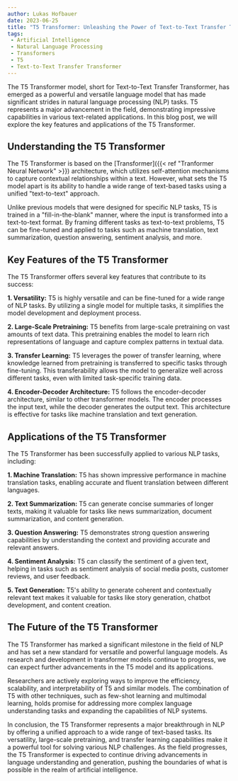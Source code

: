 ```yaml
---
author: Lukas Hofbauer
date: 2023-06-25
title: "T5 Transformer: Unleashing the Power of Text-to-Text Transfer Transformer"
tags: 
 - Artificial Intelligence
 - Natural Language Processing
 - Transformers
 - T5
 - Text-to-Text Transfer Transformer
---
```

The T5 Transformer model, short for Text-to-Text Transfer Transformer, has emerged as a powerful and versatile language model that has made significant strides in natural language processing (NLP) tasks. T5 represents a major advancement in the field, demonstrating impressive capabilities in various text-related applications. In this blog post, we will explore the key features and applications of the T5 Transformer.

## Understanding the T5 Transformer

The T5 Transformer is based on the [Transformer]({{< ref "Tranformer Neural Network" >}}) architecture, which utilizes self-attention mechanisms to capture contextual relationships within a text. However, what sets the T5 model apart is its ability to handle a wide range of text-based tasks using a unified "text-to-text" approach.

Unlike previous models that were designed for specific NLP tasks, T5 is trained in a "fill-in-the-blank" manner, where the input is transformed into a text-to-text format. By framing different tasks as text-to-text problems, T5 can be fine-tuned and applied to tasks such as machine translation, text summarization, question answering, sentiment analysis, and more.

## Key Features of the T5 Transformer

The T5 Transformer offers several key features that contribute to its success:

**1. Versatility:** T5 is highly versatile and can be fine-tuned for a wide range of NLP tasks. By utilizing a single model for multiple tasks, it simplifies the model development and deployment process.

**2. Large-Scale Pretraining:** T5 benefits from large-scale pretraining on vast amounts of text data. This pretraining enables the model to learn rich representations of language and capture complex patterns in textual data.

**3. Transfer Learning:** T5 leverages the power of transfer learning, where knowledge learned from pretraining is transferred to specific tasks through fine-tuning. This transferability allows the model to generalize well across different tasks, even with limited task-specific training data.

**4. Encoder-Decoder Architecture:** T5 follows the encoder-decoder architecture, similar to other transformer models. The encoder processes the input text, while the decoder generates the output text. This architecture is effective for tasks like machine translation and text generation.

## Applications of the T5 Transformer

The T5 Transformer has been successfully applied to various NLP tasks, including:

**1. Machine Translation:** T5 has shown impressive performance in machine translation tasks, enabling accurate and fluent translation between different languages.

**2. Text Summarization:** T5 can generate concise summaries of longer texts, making it valuable for tasks like news summarization, document summarization, and content generation.

**3. Question Answering:** T5 demonstrates strong question answering capabilities by understanding the context and providing accurate and relevant answers.

**4. Sentiment Analysis:** T5 can classify the sentiment of a given text, helping in tasks such as sentiment analysis of social media posts, customer reviews, and user feedback.

**5. Text Generation:** T5's ability to generate coherent and contextually relevant text makes it valuable for tasks like story generation, chatbot development, and content creation.

## The Future of the T5 Transformer

The T5 Transformer has marked a significant milestone in the field of NLP and has set a new standard for versatile and powerful language models. As research and development in transformer models continue to progress, we can expect further advancements in the T5 model and its applications.

Researchers are actively exploring ways to improve the efficiency, scalability, and interpretability of T5 and similar models. The combination of T5 with other techniques, such as few-shot learning and multimodal learning, holds promise for addressing more complex language understanding tasks and expanding the capabilities of NLP systems.

In conclusion, the T5 Transformer represents a major breakthrough in NLP by offering a unified approach to a wide range of text-based tasks. Its versatility, large-scale pretraining, and transfer learning capabilities make it a powerful tool for solving various NLP challenges. As the field progresses, the T5 Transformer is expected to continue driving advancements in language understanding and generation, pushing the boundaries of what is possible in the realm of artificial intelligence.

